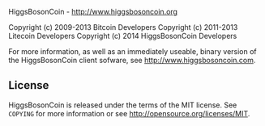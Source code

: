 HiggsBosonCoin - http://www.higgsbosoncoin.org

Copyright (c) 2009-2013 Bitcoin Developers
Copyright (c) 2011-2013 Litecoin Developers
Copyright (c) 2014 HiggsBosonCoin Developers

For more information, as well as an immediately useable, binary version of
the HiggsBosonCoin client sofware, see http://www.higgsbosoncoin.com.

License
-------

HiggsBosonCoin is released under the terms of the MIT license. See `COPYING` for more
information or see http://opensource.org/licenses/MIT.
